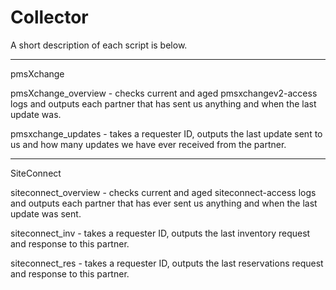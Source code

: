 Collector
==================================

A short description of each script is below. 

----------------------------------

pmsXchange

pmsXchange_overview - checks current and aged pmsxchangev2-access logs and outputs each partner that has sent us anything and when the last update was. 

pmsxchange_updates - takes a requester ID, outputs the last update sent to us and how many updates we have ever received from the partner.

----------------------------------

SiteConnect

siteconnect_overview - checks current and aged siteconnect-access logs and outputs each partner that has ever sent us anything and when the last update was sent.

siteconnect_inv - takes a requester ID, outputs the last inventory request and response to this partner.

siteconnect_res - takes a requester ID, outputs the last reservations request and response to this partner. 


